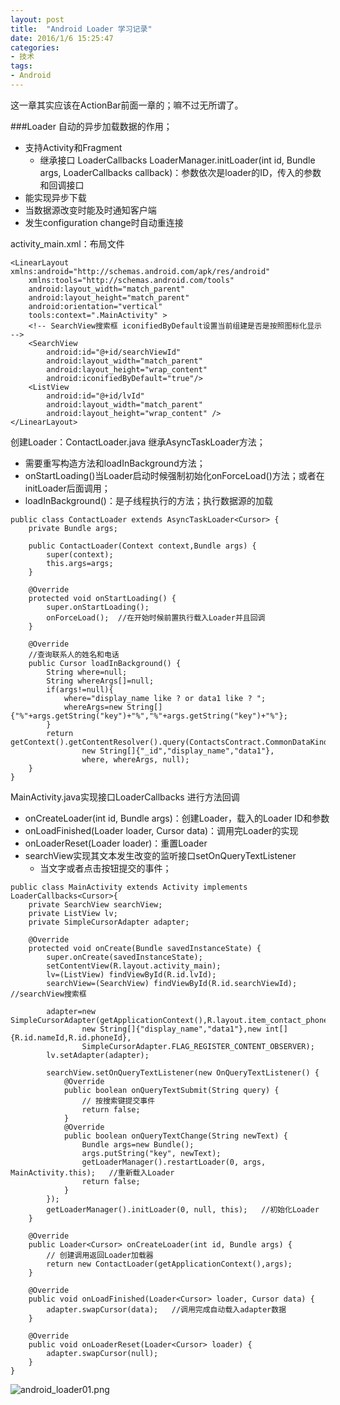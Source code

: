 ```yaml
---
layout: post
title:  "Android Loader 学习记录"
date: 2016/1/6 15:25:47 
categories:
- 技术
tags:
- Android
---
```


这一章其实应该在ActionBar前面一章的；嘛不过无所谓了。

###Loader
自动的异步加载数据的作用；

- 支持Activity和Fragment 
	- 继承接口 LoaderCallbacks LoaderManager.initLoader(int id, Bundle args, LoaderCallbacks<Cursor> callback)：参数依次是loader的ID，传入的参数和回调接口
- 能实现异步下载
- 当数据源改变时能及时通知客户端 
- 发生configuration change时自动重连接 

activity_main.xml：布局文件

	<LinearLayout xmlns:android="http://schemas.android.com/apk/res/android"
	    xmlns:tools="http://schemas.android.com/tools"
	    android:layout_width="match_parent"
	    android:layout_height="match_parent"
	    android:orientation="vertical"
	    tools:context=".MainActivity" >
	    <!-- SearchView搜索框 iconifiedByDefault设置当前组建是否是按照图标化显示 -->
	    <SearchView
	        android:id="@+id/searchViewId"
	        android:layout_width="match_parent"
	        android:layout_height="wrap_content" 
	        android:iconifiedByDefault="true"/>
	    <ListView
	        android:id="@+id/lvId"
	        android:layout_width="match_parent"
	        android:layout_height="wrap_content" />
	</LinearLayout>

创建Loader：ContactLoader.java 继承AsyncTaskLoader<Cursor>方法；

- 需要重写构造方法和loadInBackground方法；
- onStartLoading()当Loader启动时候强制初始化onForceLoad()方法；或者在initLoader后面调用；
- loadInBackground()：是子线程执行的方法；执行数据源的加载

<nobr/>

	public class ContactLoader extends AsyncTaskLoader<Cursor> {
		private Bundle args;
		
		public ContactLoader(Context context,Bundle args) {
			super(context);
			this.args=args;
		}
		
		@Override
		protected void onStartLoading() {
			super.onStartLoading();
			onForceLoad();	//在开始时候前置执行载入Loader并且回调
		}
		
		@Override
		//查询联系人的姓名和电话
		public Cursor loadInBackground() {
			String where=null;
			String whereArgs[]=null;
			if(args!=null){
				where="display_name like ? or data1 like ? ";
				whereArgs=new String[]{"%"+args.getString("key")+"%","%"+args.getString("key")+"%"};
			}
			return getContext().getContentResolver().query(ContactsContract.CommonDataKinds.Phone.CONTENT_URI,
					new String[]{"_id","display_name","data1"}, 
					where, whereArgs, null);
		}
	}


MainActivity.java实现接口LoaderCallbacks 进行方法回调

- onCreateLoader(int id, Bundle args)：创建Loader，载入的Loader ID和参数
- onLoadFinished(Loader<Cursor> loader, Cursor data)：调用完Loader的实现
- onLoaderReset(Loader<Cursor> loader)：重置Loader
- searchView实现其文本发生改变的监听接口setOnQueryTextListener
	- 当文字或者点击按钮提交的事件；


<nobr/>

	public class MainActivity extends Activity implements LoaderCallbacks<Cursor>{
		private SearchView searchView;
		private ListView lv;
		private SimpleCursorAdapter adapter;
	
		@Override
		protected void onCreate(Bundle savedInstanceState) {
			super.onCreate(savedInstanceState);
			setContentView(R.layout.activity_main);
			lv=(ListView) findViewById(R.id.lvId);
			searchView=(SearchView) findViewById(R.id.searchViewId);	//searchView搜索框
	
			adapter=new SimpleCursorAdapter(getApplicationContext(),R.layout.item_contact_phone,null,
					new String[]{"display_name","data1"},new int[]{R.id.nameId,R.id.phoneId},
					SimpleCursorAdapter.FLAG_REGISTER_CONTENT_OBSERVER);
			lv.setAdapter(adapter);
	
			searchView.setOnQueryTextListener(new OnQueryTextListener() {
				@Override
				public boolean onQueryTextSubmit(String query) {
					// 按搜索键提交事件
					return false;
				}
				@Override
				public boolean onQueryTextChange(String newText) {
					Bundle args=new Bundle();
					args.putString("key", newText);
					getLoaderManager().restartLoader(0, args, MainActivity.this);	//重新载入Loader
					return false;
				}
			});
			getLoaderManager().initLoader(0, null, this);	//初始化Loader
		}
	
		@Override
		public Loader<Cursor> onCreateLoader(int id, Bundle args) {
			// 创建调用返回Loader加载器
			return new ContactLoader(getApplicationContext(),args);
		}
	
		@Override
		public void onLoadFinished(Loader<Cursor> loader, Cursor data) {
			adapter.swapCursor(data);	//调用完成自动载入adapter数据
		}
	
		@Override
		public void onLoaderReset(Loader<Cursor> loader) {
			adapter.swapCursor(null);
		}
	}

![android_loader01.png]({{site.baseurl}}/public/img/android_loader01.png)